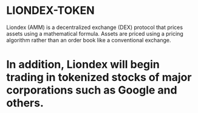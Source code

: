 # LIONDEX-TOKEN
Liondex (AMM) is a decentralized exchange (DEX) protocol that prices assets using a mathematical formula. Assets are priced using a pricing algorithm rather than an order book like a conventional exchange. 
# In addition, Liondex will begin trading in tokenized stocks of major corporations such as Google and others. 
